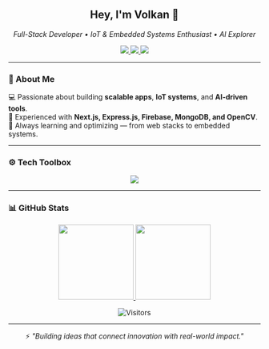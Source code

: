 <h2 align="center">Hey, I'm Volkan 👋</h2>
<p align="center">
  <em>Full-Stack Developer • IoT & Embedded Systems Enthusiast • AI Explorer</em>
</p>

<p align="center">
  <a href="https://www.linkedin.com/in/volkankivanc">
    <img src="https://img.shields.io/badge/LinkedIn-4169E1?style=flat&logo=linkedin&logoColor=white" />
  </a>
  <a href="https://www.instagram.com/volkankivanc">
    <img src="https://img.shields.io/badge/Instagram-E4405F?style=flat&logo=instagram&logoColor=white" />
  </a>
  <a href="mailto:volkankivanc12@gmail.com">
    <img src="https://img.shields.io/badge/Gmail-D14836?style=flat&logo=gmail&logoColor=white" />
  </a>
</p>

---

### 🧠 About Me  
💻 Passionate about building **scalable apps**, **IoT systems**, and **AI-driven tools**.  
🚀 Experienced with **Next.js, Express.js, Firebase, MongoDB, and OpenCV**.  
🎯 Always learning and optimizing — from web stacks to embedded systems.  

---

### ⚙️ Tech Toolbox  
<p align="center">
  <img src="https://skillicons.dev/icons?i=js,ts,react,nextjs,angular,nodejs,express,python,cs,mongodb,sqlite,git,linux,vscode,docker" />
</p>

---


### 📊 GitHub Stats  

<p align="center">
  <a href="https://github.com/Lohmal">
    <img height="150em" src="https://github-readme-stats.vercel.app/api?username=lohmal&show_icons=true&theme=midnight-purple&count_private=true" />
    <img height="150em" src="https://github-readme-stats.vercel.app/api/top-langs/?username=lohmal&layout=compact&theme=midnight-purple" />
  </a>
</p>

<p align="center">
  <img alt="Visitors" src="https://komarev.com/ghpvc/?username=lohmal&style=for-the-badge&color=blueviolet"/>
</p>

---

<p align="center">
  ⚡ <em>"Building ideas that connect innovation with real-world impact."</em>
</p>
